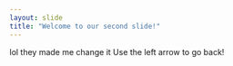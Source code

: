 ```yaml
---
layout: slide
title: "Welcome to our second slide!"
---
```

lol they made me change it
Use the left arrow to go back!

